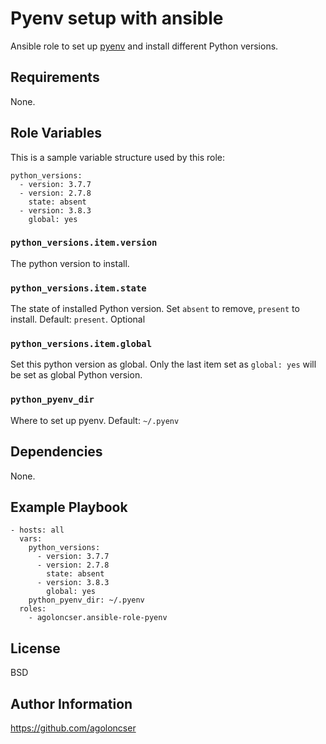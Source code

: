 # Pyenv setup with ansible

Ansible role to set up [pyenv](https://github.com/pyenv/pyenv) and install different Python versions.

## Requirements

None.

## Role Variables

This is a sample variable structure used by this role:

    python_versions:
      - version: 3.7.7
      - version: 2.7.8
        state: absent
      - version: 3.8.3
        global: yes

### `python_versions.item.version`

The python version to install.

### `python_versions.item.state`

The state of installed Python version. Set `absent` to remove, `present` to install. Default: `present`. Optional

### `python_versions.item.global`

Set this python version as global. Only the last item set as `global: yes` will be set as global Python version.

### `python_pyenv_dir`

Where to set up pyenv. Default: `~/.pyenv`

## Dependencies

None.

## Example Playbook

    - hosts: all
      vars:
        python_versions:
          - version: 3.7.7
          - version: 2.7.8
            state: absent
          - version: 3.8.3
            global: yes
        python_pyenv_dir: ~/.pyenv
      roles:
        - agoloncser.ansible-role-pyenv


## License

BSD

## Author Information

https://github.com/agoloncser

